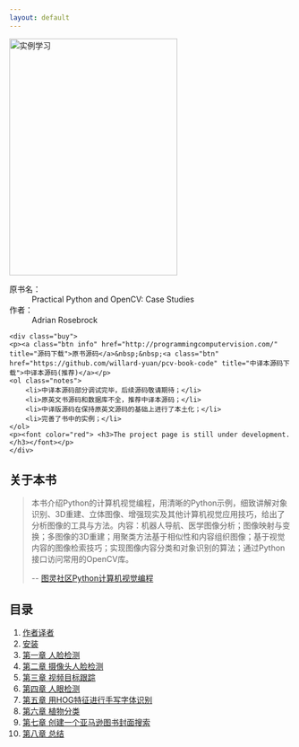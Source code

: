 ```yaml
---
layout: default
---
```


<div class="bookinfo">
	<img src="{{ site.url }}/assets/images/logo.png" title="实例学习" alt="实例学习" width="300" height="422" />
	<dl>
		<dt>原书名：</dt>
		<dd>Practical Python and OpenCV: Case Studies</dd>
		<dt>作者：</dt>
		<dd>Adrian Rosebrock</dd>
	</dl>


	<div class="buy">
	<p><a class="btn info" href="http://programmingcomputervision.com/" title="源码下载">原书源码</a>&nbsp;&nbsp;<a class="btn" href="https://github.com/willard-yuan/pcv-book-code" title="中译本源码下载">中译本源码(推荐)</a></p>
	<ol class="notes">
		<li>中译本源码部分调试完毕，后续源码敬请期待；</li>
        <li>原英文书源码和数据库不全，推荐中译本源码；</li>
		<li>中译版源码在保持原英文源码的基础上进行了本土化；</li>
        <li>完善了书中的实例；</li>
	</ol>
	<p><font color="red"> <h3>The project page is still under development.</h3></font></p>
	</div>

<!--	<div class="buy">
	<p><a class="btn" href="http://www.ituring.com.cn/book/1333" title="使用支付宝购买电子书">支付宝付款</a>&nbsp;&nbsp;<a class="btn" href="https://sellfy.com/p/qwyU/" title="在图灵社区购买电子书">PayPal 付款</a></p>
	<ol class="notes">
		<li>电子书包含三种格式：PDF、ePub 和 mobi；</li>
        <li>使用支付宝购买只有 PDF 和 mobi 两种格式；</li>
		<li>购买后，错误修正等更新免费获取，不再收费；</li>
	</ol>
	</div> -->

</div>

<div class="clearfix"></div>

<div class="grid-2">
	<div class="announcement">
		<h2>关于本书</h2>
		<blockquote>
			<p>本书介绍Python的计算机视觉编程，用清晰的Python示例，细致讲解对象识别、3D重建、立体图像、增强现实及其他计算机视觉应用技巧，给出了分析图像的工具与方法。内容：机器人导航、医学图像分析；图像映射与变换；多图像的3D重建；用聚类方法基于相似性和内容组织图像；基于视觉内容的图像检索技巧；实现图像内容分类和对象识别的算法；通过Python接口访问常用的OpenCV库。</p>
			<p class="cite">-- <a href="http://www.ituring.com.cn/book/1349?q=python" title="programming computer vision with python Chinese translation" target="_blank">图灵社区Python计算机视觉编程</a></p>
		</blockquote>
	</div>
	<div class="menu">
		<h2>目录</h2>
		<ol>
			<li><a href="{{ site.url }}author.html" title="作者译者">作者译者</a></li>
			<li><a href="{{ site.url }}installation.html" title="安装">安装</a></li>
			<!--<li><a href="{{ site.url }}foreword.html" title="序">序</a></li>-->
			<li><a href="{{ site.url }}chapter1.html" title="第一章 人脸检测">第一章 人脸检测</a></li>
			<li><a href="{{ site.url }}chapter2.html" title="第二章 摄像头人脸检测">第二章 摄像头人脸检测</a></li>
		    <li><a href="{{ site.url }}chapter3.html" title="第三章 视频目标跟踪">第三章 视频目标跟踪</a></li-->
			<li><a href="{{ site.url }}chapter4.html" title="第四章 人眼检测">第四章 人眼检测</a></li>
			<li><a href="{{ site.url }}chapter5.html" title="第五章 用HOG特征进行手写字体识别">第五章 用HOG特征进行手写字体识别</a></li>
			<li><a href="{{ site.url }}chapter6.html" title="第六章 植物分类">第六章 植物分类</a></li>
			<li><a href="{{ site.url }}chapter7.html" title="第七章 创建一个亚马逊图书封面搜索">第七章 创建一个亚马逊图书封面搜索</a></li>
			<li><a href="{{ site.url }}chapter8.html" title="第八章 总结">第八章 总结</a></li>
		</ol>
	</div>
	<div class="clearfix"></div>
</div>
